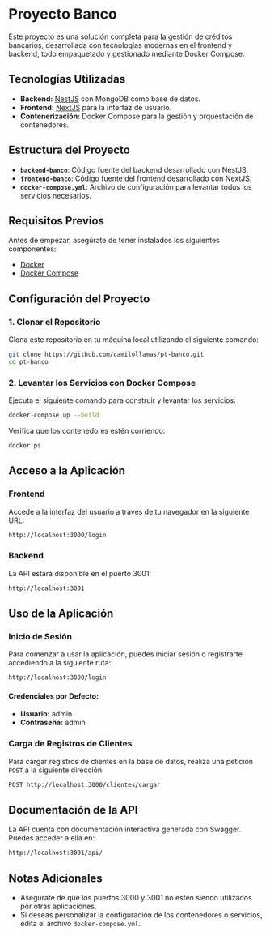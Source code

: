 # Proyecto Banco

Este proyecto es una solución completa para la gestión de créditos bancarios, desarrollada con tecnologías modernas en el frontend y backend, todo empaquetado y gestionado mediante Docker Compose.

## Tecnologías Utilizadas

- **Backend:** [NestJS](https://nestjs.com/) con MongoDB como base de datos.
- **Frontend:** [NextJS](https://nextjs.org/) para la interfaz de usuario.
- **Contenerización:** Docker Compose para la gestión y orquestación de contenedores.

## Estructura del Proyecto

- **`backend-banco`**: Código fuente del backend desarrollado con NestJS.
- **`frontend-banco`**: Código fuente del frontend desarrollado con NextJS.
- **`docker-compose.yml`**: Archivo de configuración para levantar todos los servicios necesarios.

## Requisitos Previos

Antes de empezar, asegúrate de tener instalados los siguientes componentes:

- [Docker](https://www.docker.com/)
- [Docker Compose](https://docs.docker.com/compose/)

## Configuración del Proyecto

### 1. Clonar el Repositorio

Clona este repositorio en tu máquina local utilizando el siguiente comando:

```bash
git clone https://github.com/camilollamas/pt-banco.git
cd pt-banco
```

### 2. Levantar los Servicios con Docker Compose

Ejecuta el siguiente comando para construir y levantar los servicios:

```bash
docker-compose up --build
```

Verifica que los contenedores estén corriendo:

```bash
docker ps
```

## Acceso a la Aplicación

### Frontend
Accede a la interfaz del usuario a través de tu navegador en la siguiente URL:

```bash
http://localhost:3000/login
```

### Backend
La API estará disponible en el puerto 3001:

```bash
http://localhost:3001
```

## Uso de la Aplicación

### Inicio de Sesión
Para comenzar a usar la aplicación, puedes iniciar sesión o registrarte accediendo a la siguiente ruta:

```bash
http://localhost:3000/login
```

#### Credenciales por Defecto:
- **Usuario:** admin
- **Contraseña:** admin

### Carga de Registros de Clientes
Para cargar registros de clientes en la base de datos, realiza una petición `POST` a la siguiente dirección:

```bash
POST http://localhost:3000/clientes/cargar
```

## Documentación de la API

La API cuenta con documentación interactiva generada con Swagger. Puedes acceder a ella en:

```bash
http://localhost:3001/api/
```

## Notas Adicionales

- Asegúrate de que los puertos 3000 y 3001 no estén siendo utilizados por otras aplicaciones.
- Si deseas personalizar la configuración de los contenedores o servicios, edita el archivo `docker-compose.yml`.

